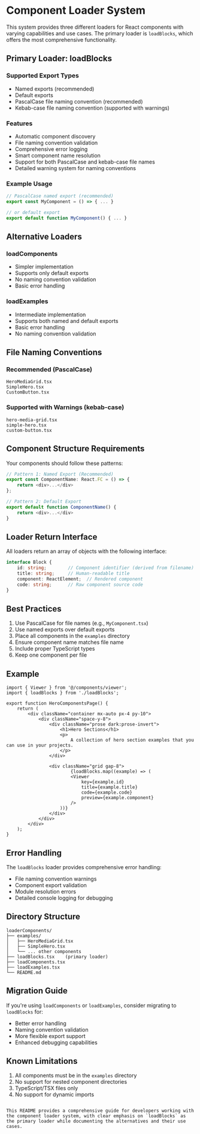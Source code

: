# Component Loader System

This system provides three different loaders for React components with varying capabilities and use cases. The primary loader is `loadBlocks`, which offers the most comprehensive functionality.

## Primary Loader: loadBlocks

### Supported Export Types
- Named exports (recommended)
- Default exports
- PascalCase file naming convention (recommended)
- Kebab-case file naming convention (supported with warnings)

### Features
- Automatic component discovery
- File naming convention validation
- Comprehensive error logging
- Smart component name resolution
- Support for both PascalCase and kebab-case file names
- Detailed warning system for naming conventions

### Example Usage
```typescript
// PascalCase named export (recommended)
export const MyComponent = () => { ... }

// or default export
export default function MyComponent() { ... }
```

## Alternative Loaders

### loadComponents
- Simpler implementation
- Supports only default exports
- No naming convention validation
- Basic error handling

### loadExamples
- Intermediate implementation
- Supports both named and default exports
- Basic error handling
- No naming convention validation

## File Naming Conventions

### Recommended (PascalCase)
```
HeroMediaGrid.tsx
SimpleHero.tsx
CustomButton.tsx
```

### Supported with Warnings (kebab-case)
```
hero-media-grid.tsx
simple-hero.tsx
custom-button.tsx
```

## Component Structure Requirements

Your components should follow these patterns:

```typescript
// Pattern 1: Named Export (Recommended)
export const ComponentName: React.FC = () => {
    return <div>...</div>
};

// Pattern 2: Default Export
export default function ComponentName() {
    return <div>...</div>
}
```

## Loader Return Interface

All loaders return an array of objects with the following interface:

```typescript
interface Block {
    id: string;        // Component identifier (derived from filename)
    title: string;     // Human-readable title
    component: ReactElement;  // Rendered component
    code: string;      // Raw component source code
}
```

## Best Practices

1. Use PascalCase for file names (e.g., `MyComponent.tsx`)
2. Use named exports over default exports
3. Place all components in the `examples` directory
4. Ensure component name matches file name
5. Include proper TypeScript types
6. Keep one component per file

## Example

```tsx index
import { Viewer } from '@/components/viewer';
import { loadBlocks } from './loadBlocks';

export function HeroComponentsPage() {
    return (
        <div className="container mx-auto px-4 py-10">
            <div className="space-y-8">
                <div className="prose dark:prose-invert">
                    <h1>Hero Sections</h1>
                    <p>
                        A collection of hero section examples that you can use in your projects.
                    </p>
                </div>

                <div className="grid gap-8">
                        {loadBlocks.map((example) => (
                        <Viewer
                            key={example.id}
                            title={example.title}
                            code={example.code}
                            preview={example.component}
                        />
                    ))}
                </div>
            </div>
        </div>
    );
} 
```

## Error Handling

The `loadBlocks` loader provides comprehensive error handling:
- File naming convention warnings
- Component export validation
- Module resolution errors
- Detailed console logging for debugging

## Directory Structure

```
loaderComponents/
├── examples/
│   ├── HeroMediaGrid.tsx
│   ├── SimpleHero.tsx
│   └── ... other components
├── loadBlocks.tsx    (primary loader)
├── loadComponents.tsx
├── loadExamples.tsx
└── README.md
```

## Migration Guide

If you're using `loadComponents` or `loadExamples`, consider migrating to `loadBlocks` for:
- Better error handling
- Naming convention validation
- More flexible export support
- Enhanced debugging capabilities

## Known Limitations

1. All components must be in the `examples` directory
2. No support for nested component directories
3. TypeScript/TSX files only
4. No support for dynamic imports
```

This README provides a comprehensive guide for developers working with the component loader system, with clear emphasis on `loadBlocks` as the primary loader while documenting the alternatives and their use cases.